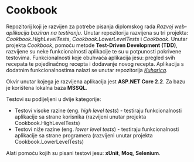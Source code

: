 # Cookbook

Repozitorij koji je razvijen za potrebe pisanja diplomskog rada *Razvoj web-aplikacija baziran na testiranju*. Unutar repozitorija razvijena su tri projekta: *Cookbook.HighLevelTests*, *Cookbook.LowerLevelTests* i *Cookbook*. Unutar projekta *Cookbook*, pomoću metode **Test-Driven Development (TDD)**, razvijene su neke funkcionalnosti aplikacije te su u potpunosti pokrivene testovima. Funkcionalnosti koje obuhvaća aplikacija jesu: pregled svih recepata te pojedinačnog recepta i dodavanje novog recepta. 
Aplikacija s dodatnim funkcionalnostima nalazi se unutar repozitorija [*Kuharica*](https://github.com/petrarozic/Kuharica).

Okvir unutar kojega je razvijena aplikacija jest **ASP.NET Core 2.2**. Za bazu je korištena lokalna baza **MSSQL**.

Testovi su podijeljeni u dvije kategorije:
-	Testovi visoke razine (eng. *high level tests*) - testiraju funkcionalnosti aplikacije sa strane korisnika (razvijeni unutar projekta Cookbook.HighLevelTests)
-	Testovi niže razine (eng. *lower level tests*) - testiraju funkcionalnosti aplikacije sa strane programera (razvijeni unutar projekta Cookbook.LowerLevelTests)

Alati pomoću kojih su pisani testovi jesu: **xUnit**, **Moq**, **Selenium**. 
